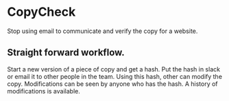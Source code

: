 # CopyCheck

Stop using email to communicate and verify the copy for a website.

## Straight forward workflow.

Start a new version of a piece of copy and get a hash. Put the hash in slack or email it to other people in the team. Using this hash, other can modify the copy. Modifications can be seen by anyone who has the hash. A history of modifications is available.
